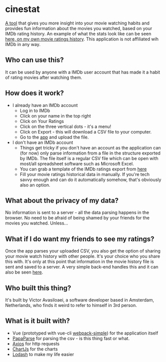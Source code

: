 # cinestat
[A tool](https://cinestat.victor.avasiloaei.com) that gives you more insight into your movie watching habits and provides fun information about the movies you watched, based on your IMDb rating history.
An example of what the stats look like can be seen [here, on my own movie ratings history](https://cinestat.victor.avasiloaei.com/#/stats/5b029e82e6eab64216940a31).
This application is not affiliated wih IMDb in any way.

## Who can use this?
It can be used by anyone with a IMDb user account that has made it a habit of rating movies after watching them.

## How does it work?
* I already have an IMDb account
  * Log in to IMDb
  * Click on your name in the top right
  * Click on Your Ratings
  * Click on the three vertical dots - it's a menu!
  * Click on Export - this will download a CSV file to your computer.
  * Go to the [app](https://cinestat.victor.avasiloaei.com) and upload the file.
* I don't have an IMDb account
  * Things get tricky if you don't have an account as the application can (for now) only parse information from a file in the structure exported by IMDb. The file itself is a regular CSV file which can be open with most/all spreadsheet software such as Microsoft Excel.
  * You can grab a template of the IMDb ratings export from [here](https://cinestat.victor.avasiloaei.com/static/example.csv)
  * Fill your movie ratings historical data in manually. If you're tech savvy enough and can do it automatically somehow, that's obviously also an option.

## What about the privacy of my data?
No information is sent to a server - all the data parsing happens in the browser. No need to be afraid of being shamed by your friends for the movies you watched. Unless...

## What if I do want my friends to see my ratings?
Once the app parses your uploaded CSV, you also get the option of sharing your movie watch history with other people. It's your choice who you share this with. It's only at this point that information in the movie history file is sent and saved to a server. A very simple back-end handles this and it can also be seen [here](https://github.com/victorelu/cinestat-backend).

## Who built this thing?
It's built by Victor Avasiloaei, a software developer based in Amsterdam, Netherlands, who finds it weird to refer to himself in 3rd person.

## What is it built with?
* Vue (prototyped with vue-cli [webpack-simple](https://github.com/vuejs-templates/webpack-simple)) for the application itself
* [PapaParse](https://github.com/mholt/PapaParse) for parsing the csv - is this thing fast or what.
* [Axios](https://github.com/axios/axios) for http requests
* [ChartJs](https://github.com/chartjs/Chart.js) for the charts
* [Lodash](https://github.com/lodash/lodash) to make my life easier
